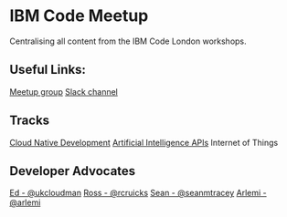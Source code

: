 # IBM Code Meetup

Centralising all content from the IBM Code London workshops.

## Useful Links:
[Meetup group](https://www.meetup.com/IBM-Code-London/ "Meetup landing page")
[Slack channel](http://ibm.biz/slack-code-ldn "Slack channel")

## Tracks

[Cloud Native Development](https://github.com/edshee/CNDWorkshops)
[Artificial Intelligence APIs](https://github.com/arlemi/AI_APIs_Workshops)
Internet of Things

## Developer Advocates
[Ed - @ukcloudman](https://twitter.com/ukcloudman)
[Ross - @rcruicks](https://twitter.com/rcruicks)
[Sean - @seanmtracey](https://twitter.com/seanmtracey)
[Arlemi - @arlemi](https://twitter.com/arlemi)

